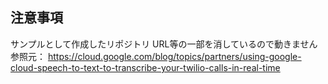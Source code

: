 ## 注意事項
サンプルとして作成したリポジトリ
URL等の一部を消しているので動きません
参照元：
https://cloud.google.com/blog/topics/partners/using-google-cloud-speech-to-text-to-transcribe-your-twilio-calls-in-real-time
